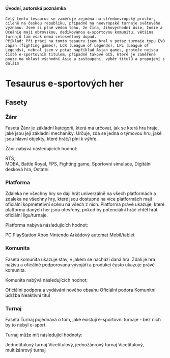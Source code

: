 #### Úvodní, autorská poznámka
    Celý tento tesaurus se zaměřuje zejména na středoevropský prostor, cíleně na českou republiku, případně na neevropské turnaje světového významu. Jsem si plně vědom toho, že Čína, Jihovýchodní Asie, Indie a Oceánie mají obrovskou, dedikovanou e-sportovou komunitu, většina turnajů tam však nemá celosvětový dopad. 
    Příklad: Při práci na tomto tesauru jsem bral v potaz turnaje typu EVO Japan (fighting games), LCK (League of Legends), LPL (League of Legends), nebral jsem v potaz například Asian games, protože nejsou čistě e-sportovním titulem, případně takové GCS, které je zaměřené pouze na oblast východní Asie a zastoupení, výběr titulů a propojení s dalším

# Tesaurus e-sportových her

## Fasety 

### Žánr 

Faseta Žánr je základní kategorií, která má určovat, jak se která hra hraje, jaké jsou její základní mechaniky. Určuje, zda se jedná o týmovou hru, jaké jsou hlavní objekty, které hráč/i plní k výhře.


Žánr nabývá následujících hodnot: 

RTS,  
MOBA, 
Battle Royal,
FPS, 
Fighting game, 
Sportovní simulace,
Digitální desková hra,
Ostatní

### Platforma

Zdaleka ne všechny hry se dají hrát univerzálně na všech platformách a zdaleka ne všechny hry, které jsou dostupné na více platformách mají oficiální kopmetetivní scénu na všech z nich. Platforma právě ukazuje, které platformy daných her jsou otevřeny, pokud by potenciální hráč chtěl hrát oficiální ligu/turnaje. 

Platforma nabývá následujících hodnot: 

PC 
PlayStation 
Xbox
Nintendo 
Arkádový automat 
Mobil/tablet

### Komunita

Faseta komunita ukazuje stav, v jakém se nachází daná hra. Zdali je hra naživu a oficálně podporovaná vývojáři a produkcí často ukazuje právě komunita. 

Komunita nabývá následujících hodnot:

Oficiální podpora a vydávání nového obsahu
Oficiální podora
Komunitní údržba 
Neaktivní titul

### Turnaj

Faseta Turnaj pojednává o tom, jaké existují e-sportovní turnaje - bez nich by to nebyl e-sport. 

Turnaj může mít následující hodnoty: 


Jednotitulový turnaj
Vícetitulový, jednožánrový turnaj 
Vícetitulový, multižánrový turnaj 



